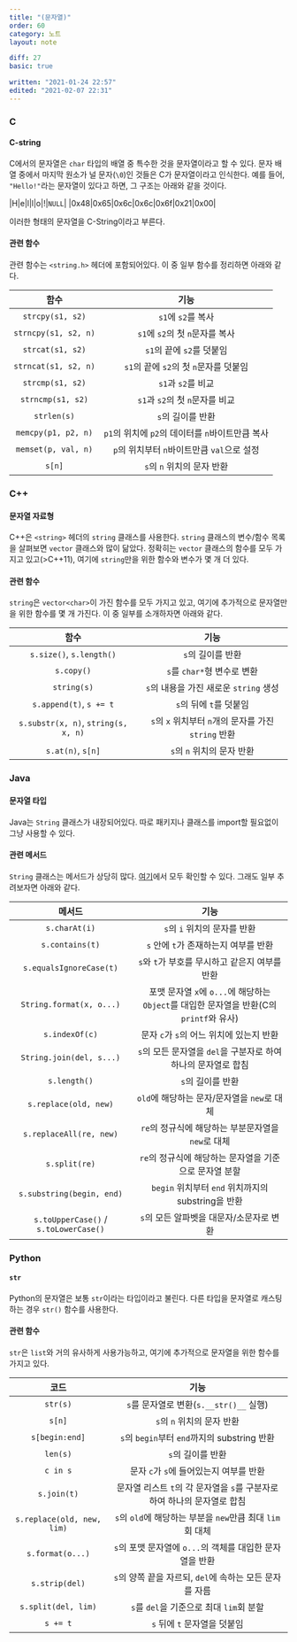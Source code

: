 ```yaml
---
title: "(문자열)"
order: 60
category: 노트
layout: note

diff: 27
basic: true

written: "2021-01-24 22:57"
edited: "2021-02-07 22:31"
---
```


### C

#### C-string

C에서의 문자열은 `char` 타입의 배열 중 특수한 것을 문자열이라고 할 수 있다. 문자 배열 중에서 마지막 원소가 널 문자(`\0`)인 것들은 C가 문자열이라고 인식한다. 예를 들어, `"Hello!"`라는 문자열이 있다고 하면, 그 구조는 아래와 같을 것이다.

|H|e|l|l|o|!|`NULL`|
|0x48|0x65|0x6c|0x6c|0x6f|0x21|0x00|

이러한 형태의 문자열을 C-String이라고 부른다.

#### 관련 함수

관련 함수는 `<string.h>` 헤더에 포함되어있다. 이 중 일부 함수를 정리하면 아래와 같다.

|함수|기능|
|:-:|:-:|
|`strcpy(s1, s2)`|`s1`에 `s2`를 복사|
|`strncpy(s1, s2, n)`|`s1`에 `s2`의 첫 `n`문자를 복사|
|`strcat(s1, s2)`|`s1`의 끝에 `s2`를 덧붙임|
|`strncat(s1, s2, n)`|`s1`의 끝에 `s2`의 첫 `n`문자를 덧붙임|
|`strcmp(s1, s2)`|`s1`과 `s2`를 비교|
|`strncmp(s1, s2)`|`s1`과 `s2`의 첫 `n`문자를 비교|
|`strlen(s)`|`s`의 길이를 반환|
|`memcpy(p1, p2, n)`|`p1`의 위치에 `p2`의 데이터를 `n`바이트만큼 복사|
|`memset(p, val, n)`|`p`의 위치부터 `n`바이트만큼 `val`으로 설정|
|`s[n]`|`s`의 `n` 위치의 문자 반환|

### C++

#### 문자열 자료형

C++은 `<string>` 헤더의 `string` 클래스를 사용한다. `string` 클래스의 변수/함수 목록을 살펴보면 `vector` 클래스와 많이 닮았다. 정확히는 `vector` 클래스의 함수를 모두 가지고 있고(>C++11), 여기에 `string`만을 위한 함수와 변수가 몇 개 더 있다.

#### 관련 함수

`string`은 `vector<char>`이 가진 함수를 모두 가지고 있고, 여기에 추가적으로 문자열만을 위한 함수를 몇 개 가진다. 이 중 일부를 소개하자면 아래와 같다.

|함수|기능|
|:-:|:-:|
|`s.size()`, `s.length()`|`s`의 길이를 반환|
|`s.copy()`|`s`를 `char*`형 변수로 변환|
|`string(s)`|`s`의 내용을 가진 새로운 `string` 생성|
|`s.append(t)`, `s += t`|`s`의 뒤에 `t`를 덧붙임|
|`s.substr(x, n)`, `string(s, x, n)`|`s`의 `x` 위치부터 `n`개의 문자를 가진 `string` 반환|
|`s.at(n)`, `s[n]`|`s`의 `n` 위치의 문자 반환|

### Java

#### 문자열 타입

Java는 `String` 클래스가 내장되어있다. 따로 패키지나 클래스를 import할 필요없이 그냥 사용할 수 있다.

#### 관련 메서드

`String` 클래스는 메서드가 상당히 많다. [여기](https://docs.oracle.com/javase/8/docs/api/java/lang/String.html)에서 모두 확인할 수 있다. 그래도 일부 추려보자면 아래와 같다.

|메서드|기능|
|:-:|:-:|
|`s.charAt(i)`|`s`의 `i` 위치의 문자를 반환|
|`s.contains(t)`|`s` 안에 `t`가 존재하는지 여부를 반환|
|`s.equalsIgnoreCase(t)`|`s`와 `t`가 부호를 무시하고 같은지 여부를 반환|
|`String.format(x, o...)`|포맷 문자열 `x`에 `o...`에 해당하는 `Object`를 대입한 문자열을 반환(C의 `printf`와 유사)|
|`s.indexOf(c)`|문자 `c`가 `s`의 어느 위치에 있는지 반환|
|`String.join(del, s...)`|`s`의 모든 문자열을 `del`을 구분자로 하여 하나의 문자열로 합침|
|`s.length()`|`s`의 길이를 반환|
|`s.replace(old, new)`|`old`에 해당하는 문자/문자열을 `new`로 대체|
|`s.replaceAll(re, new)`|`re`의 정규식에 해당하는 부분문자열을 `new`로 대체|
|`s.split(re)`|`re`의 정규식에 해당하는 문자열을 기준으로 문자열 분할|
|`s.substring(begin, end)`|`begin` 위치부터 `end` 위치까지의 substring을 반환|
|`s.toUpperCase()` / `s.toLowerCase()`|`s`의 모든 알파벳을 대문자/소문자로 변환|

### Python

#### `str`

Python의 문자열은 보통 `str`이라는 타입이라고 불린다. 다른 타입을 문자열로 캐스팅하는 경우 `str()` 함수를 사용한다.

#### 관련 함수

`str`은 `list`와 거의 유사하게 사용가능하고, 여기에 추가적으로 문자열을 위한 함수를 가지고 있다.

|코드|기능|
|:-:|:-:|
|`str(s)`|`s`를 문자열로 변환(`s.__str()__` 실행)|
|`s[n]`|`s`의 `n` 위치의 문자 반환|
|`s[begin:end]`|`s`의 `begin`부터 `end`까지의 substring 반환|
|`len(s)`|`s`의 길이를 반환|
|`c in s`|문자 `c`가 `s`에 들어있는지 여부를 반환|
|`s.join(t)`|문자열 리스트 `t`의 각 문자열을 `s`를 구분자로 하여 하나의 문자열로 합침|
|`s.replace(old, new, lim)`|`s`의 `old`에 해당하는 부분을 `new`만큼 최대 `lim`회 대체|
|`s.format(o...)`|`s`의 포맷 문자열에 `o...`의 객체를 대입한 문자열을 반환|
|`s.strip(del)`|`s`의 양쪽 끝을 자르되, `del`에 속하는 모든 문자를 자름|
|`s.split(del, lim)`|`s`를 `del`을 기준으로 최대 `lim`회 분할|
|`s += t`|`s` 뒤에 `t` 문자열을 덧붙임|
